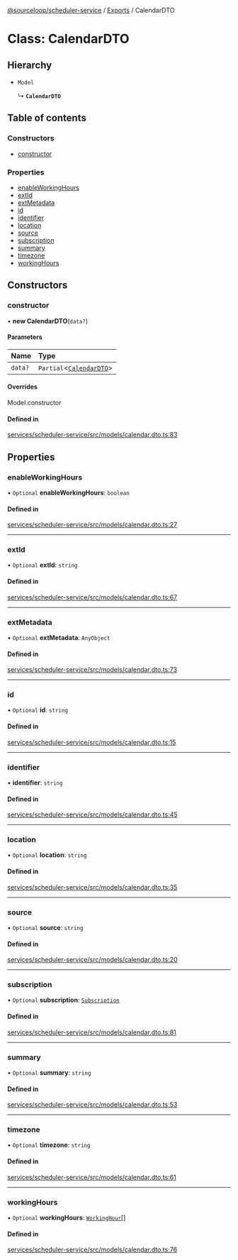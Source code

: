 [@sourceloop/scheduler-service](../README.md) / [Exports](../modules.md) / CalendarDTO

# Class: CalendarDTO

## Hierarchy

- `Model`

  ↳ **`CalendarDTO`**

## Table of contents

### Constructors

- [constructor](CalendarDTO.md#constructor)

### Properties

- [enableWorkingHours](CalendarDTO.md#enableworkinghours)
- [extId](CalendarDTO.md#extid)
- [extMetadata](CalendarDTO.md#extmetadata)
- [id](CalendarDTO.md#id)
- [identifier](CalendarDTO.md#identifier)
- [location](CalendarDTO.md#location)
- [source](CalendarDTO.md#source)
- [subscription](CalendarDTO.md#subscription)
- [summary](CalendarDTO.md#summary)
- [timezone](CalendarDTO.md#timezone)
- [workingHours](CalendarDTO.md#workinghours)

## Constructors

### constructor

• **new CalendarDTO**(`data?`)

#### Parameters

| Name | Type |
| :------ | :------ |
| `data?` | `Partial`<[`CalendarDTO`](CalendarDTO.md)\> |

#### Overrides

Model.constructor

#### Defined in

[services/scheduler-service/src/models/calendar.dto.ts:83](https://github.com/sourcefuse/loopback4-microservice-catalog/blob/a84fe677/services/scheduler-service/src/models/calendar.dto.ts#L83)

## Properties

### enableWorkingHours

• `Optional` **enableWorkingHours**: `boolean`

#### Defined in

[services/scheduler-service/src/models/calendar.dto.ts:27](https://github.com/sourcefuse/loopback4-microservice-catalog/blob/a84fe677/services/scheduler-service/src/models/calendar.dto.ts#L27)

___

### extId

• `Optional` **extId**: `string`

#### Defined in

[services/scheduler-service/src/models/calendar.dto.ts:67](https://github.com/sourcefuse/loopback4-microservice-catalog/blob/a84fe677/services/scheduler-service/src/models/calendar.dto.ts#L67)

___

### extMetadata

• `Optional` **extMetadata**: `AnyObject`

#### Defined in

[services/scheduler-service/src/models/calendar.dto.ts:73](https://github.com/sourcefuse/loopback4-microservice-catalog/blob/a84fe677/services/scheduler-service/src/models/calendar.dto.ts#L73)

___

### id

• `Optional` **id**: `string`

#### Defined in

[services/scheduler-service/src/models/calendar.dto.ts:15](https://github.com/sourcefuse/loopback4-microservice-catalog/blob/a84fe677/services/scheduler-service/src/models/calendar.dto.ts#L15)

___

### identifier

• **identifier**: `string`

#### Defined in

[services/scheduler-service/src/models/calendar.dto.ts:45](https://github.com/sourcefuse/loopback4-microservice-catalog/blob/a84fe677/services/scheduler-service/src/models/calendar.dto.ts#L45)

___

### location

• `Optional` **location**: `string`

#### Defined in

[services/scheduler-service/src/models/calendar.dto.ts:35](https://github.com/sourcefuse/loopback4-microservice-catalog/blob/a84fe677/services/scheduler-service/src/models/calendar.dto.ts#L35)

___

### source

• `Optional` **source**: `string`

#### Defined in

[services/scheduler-service/src/models/calendar.dto.ts:20](https://github.com/sourcefuse/loopback4-microservice-catalog/blob/a84fe677/services/scheduler-service/src/models/calendar.dto.ts#L20)

___

### subscription

• `Optional` **subscription**: [`Subscription`](Subscription.md)

#### Defined in

[services/scheduler-service/src/models/calendar.dto.ts:81](https://github.com/sourcefuse/loopback4-microservice-catalog/blob/a84fe677/services/scheduler-service/src/models/calendar.dto.ts#L81)

___

### summary

• `Optional` **summary**: `string`

#### Defined in

[services/scheduler-service/src/models/calendar.dto.ts:53](https://github.com/sourcefuse/loopback4-microservice-catalog/blob/a84fe677/services/scheduler-service/src/models/calendar.dto.ts#L53)

___

### timezone

• `Optional` **timezone**: `string`

#### Defined in

[services/scheduler-service/src/models/calendar.dto.ts:61](https://github.com/sourcefuse/loopback4-microservice-catalog/blob/a84fe677/services/scheduler-service/src/models/calendar.dto.ts#L61)

___

### workingHours

• `Optional` **workingHours**: [`WorkingHour`](WorkingHour.md)[]

#### Defined in

[services/scheduler-service/src/models/calendar.dto.ts:76](https://github.com/sourcefuse/loopback4-microservice-catalog/blob/a84fe677/services/scheduler-service/src/models/calendar.dto.ts#L76)
